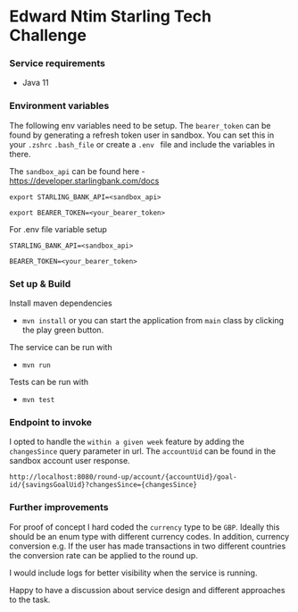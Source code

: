# Edward Ntim Starling Tech Challenge

### Service requirements 
- Java 11

### Environment variables 
The following env variables need to be setup. The `bearer_token` can be found by generating a refresh token user in sandbox. 
You can set this in your `.zshrc` `.bash_file` or create a `.env ` file and include the variables in there.

The `sandbox_api` can be found here - https://developer.starlingbank.com/docs
```
export STARLING_BANK_API=<sandbox_api>

export BEARER_TOKEN=<your_bearer_token>
```
For .env file variable setup

``` 
STARLING_BANK_API=<sandbox_api>

BEARER_TOKEN=<your_bearer_token>
```

### Set up & Build

Install maven dependencies
- `mvn install` or you can start the application from `main` class by clicking the play green button. 

The service can be run with
- `mvn run`

Tests can be run with 
- `mvn test`

### Endpoint to invoke
I opted to handle the `within a given week` feature by adding the `changesSince` query parameter in url. The `accountUid` can be found in the sandbox account user response.

``http://localhost:8080/round-up/account/{accountUid}/goal-id/{savingsGoalUid}?changesSince={changesSince}``

### Further improvements 

For proof of concept I hard coded the `currency` type to be `GBP`. Ideally this should be an enum type with different currency codes. In addition, currency conversion e.g. 
If the user has made transactions in two different countries the conversion rate can be applied to the round up. 

I would include logs for better visibility when the service is running.

Happy to have a discussion about service design and different approaches to the task.